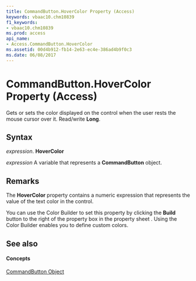 ```yaml
---
title: CommandButton.HoverColor Property (Access)
keywords: vbaac10.chm10839
f1_keywords:
- vbaac10.chm10839
ms.prod: access
api_name:
- Access.CommandButton.HoverColor
ms.assetid: 00d4b912-fb14-2e63-ec4e-386ad4b9f0c3
ms.date: 06/08/2017
---
```



# CommandButton.HoverColor Property (Access)

Gets or sets the color displayed on the control when the user rests the mouse cursor over it. Read/write **Long**.


## Syntax

 _expression_. **HoverColor**

 _expression_ A variable that represents a **CommandButton** object.


## Remarks

The **HoverColor** property contains a numeric expression that represents the value of the text color in the control.

You can use the Color Builder to set this property by clicking the **Build** button to the right of the property box in the property sheet . Using the Color Builder enables you to define custom colors.


## See also


#### Concepts


[CommandButton Object](commandbutton-object-access.md)

